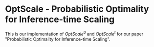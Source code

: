 # OptScale - Probabilistic Optimality for Inference-time Scaling

This is our implementation of $OptScale^0$ and $OptScale^t$ for our paper "Probabilistic Optimality for Inference-time Scaling".
